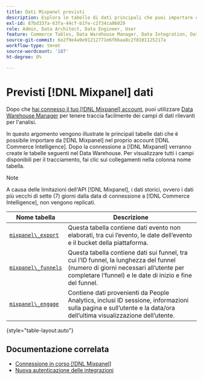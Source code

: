 ```yaml
---
title: Dati Mixpanel previsti
description: Esplora le tabelle di dati principali che puoi importare da Mixpanel nel tuo account  [!DNL Commerce Intelligence] .
exl-id: 87bd337a-63fa-44cf-b1fe-c2f34ca86029
role: Admin, Data Architect, Data Engineer, User
feature: Commerce Tables, Data Warehouse Manager, Data Integration, Data Import/Export
source-git-commit: 6e2f9e4a9e91212771e6f6baa8c2f8101125217a
workflow-type: tm+mt
source-wordcount: '187'
ht-degree: 0%

---
```


# Previsti [!DNL Mixpanel] dati

Dopo che [hai connesso il tuo [!DNL Mixpanel] account](../integrations/mixpanel.md), puoi utilizzare [Data Warehouse Manager](../../../data-analyst/data-warehouse-mgr/tour-dwm.md) per tenere traccia facilmente dei campi di dati rilevanti per l&#39;analisi.

In questo argomento vengono illustrate le principali tabelle dati che è possibile importare da [!DNL Mixpanel] nel proprio account [!DNL Commerce Intelligence]. Dopo la connessione a [!DNL Mixpanel] verranno create le tabelle seguenti nel Data Warehouse. Per visualizzare tutti i campi disponibili per il tracciamento, fai clic sui collegamenti nella colonna nome tabella.

>[!NOTE]
>
>A causa delle limitazioni dell&#39;API [!DNL Mixpanel], i dati storici, ovvero i dati più vecchi di sette (7) giorni dalla data di connessione a [!DNL Commerce Intelligence], non vengono replicati.

| **Nome tabella** | **Descrizione** |
|-----|-----|
| [`mixpanel\_export`](https://developer.mixpanel.com/reference/raw-data-export-api#datafeed) | Questa tabella contiene dati evento non elaborati, tra cui l’evento, le date dell’evento e il bucket della piattaforma. |
| [`mixpanel\_funnels`](https://developer.mixpanel.com/reference/raw-data-export-api#funnels-default) | Questa tabella contiene dati sui funnel, tra cui l’ID funnel, la lunghezza del funnel (numero di giorni necessari all’utente per completare l’funnel) e le date di inizio e fine del funnel. |
| [`mixpanel\_engage`](https://developer.mixpanel.com/reference/raw-data-export-api#engage-default) | Contiene dati provenienti da People Analytics, inclusi ID sessione, informazioni sulla pagina e sull’utente e la data/ora dell’ultima visualizzazione dell’utente. |

{style="table-layout:auto"}

## Documentazione correlata

* [Connessione in corso  [!DNL Mixpanel]](../integrations/mixpanel.md)
* [Nuova autenticazione delle integrazioni](https://experienceleague.adobe.com/docs/commerce-knowledge-base/kb/how-to/mbi-reauthenticating-integrations.html?lang=it)
